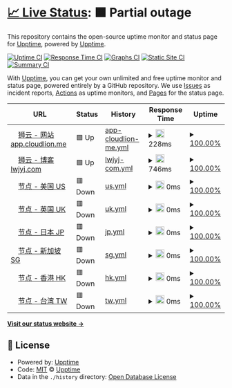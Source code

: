 # [📈 Live Status](https://status.fanqianghub.com): <!--live status--> **🟧 Partial outage**

This repository contains the open-source uptime monitor and status page for [Upptime](https://upptime.js.org), powered by [Upptime](https://github.com/upptime/upptime).

[![Uptime CI](https://github.com/fanqianghub/status/workflows/Uptime%20CI/badge.svg)](https://github.com/fanqianghub/status/actions?query=workflow%3A%22Uptime+CI%22)
[![Response Time CI](https://github.com/fanqianghub/status/workflows/Response%20Time%20CI/badge.svg)](https://github.com/fanqianghub/status/actions?query=workflow%3A%22Response+Time+CI%22)
[![Graphs CI](https://github.com/fanqianghub/status/workflows/Graphs%20CI/badge.svg)](https://github.com/fanqianghub/status/actions?query=workflow%3A%22Graphs+CI%22)
[![Static Site CI](https://github.com/fanqianghub/status/workflows/Static%20Site%20CI/badge.svg)](https://github.com/fanqianghub/status/actions?query=workflow%3A%22Static+Site+CI%22)
[![Summary CI](https://github.com/fanqianghub/status/workflows/Summary%20CI/badge.svg)](https://github.com/fanqianghub/status/actions?query=workflow%3A%22Summary+CI%22)

With [Upptime](https://upptime.js.org), you can get your own unlimited and free uptime monitor and status page, powered entirely by a GitHub repository. We use [Issues](https://github.com/upptime/upptime/issues) as incident reports, [Actions](https://github.com/fanqianghub/status/actions) as uptime monitors, and [Pages](https://status.fanqianghub.com) for the status page.

<!--start: status pages-->
<!-- This summary is generated by Upptime (https://github.com/upptime/upptime) -->
<!-- Do not edit this manually, your changes will be overwritten -->
<!-- prettier-ignore -->
| URL | Status | History | Response Time | Uptime |
| --- | ------ | ------- | ------------- | ------ |
| <img alt="" src="https://icons.duckduckgo.com/ip3/app.cloudlion.me.ico" height="13"> [狮云 - 网站 app.cloudlion.me](https://app.cloudlion.me) | 🟩 Up | [app-cloudlion-me.yml](https://github.com/fanqianghub/nodestatus/commits/HEAD/history/app-cloudlion-me.yml) | <details><summary><img alt="Response time graph" src="./graphs/app-cloudlion-me/response-time-week.png" height="20"> 228ms</summary><br><a href="https://nodestatus.fanqianghub.com/history/app-cloudlion-me"><img alt="Response time 228" src="https://img.shields.io/endpoint?url=https%3A%2F%2Fraw.githubusercontent.com%2Ffanqianghub%2Fnodestatus%2FHEAD%2Fapi%2Fapp-cloudlion-me%2Fresponse-time.json"></a><br><a href="https://nodestatus.fanqianghub.com/history/app-cloudlion-me"><img alt="24-hour response time 228" src="https://img.shields.io/endpoint?url=https%3A%2F%2Fraw.githubusercontent.com%2Ffanqianghub%2Fnodestatus%2FHEAD%2Fapi%2Fapp-cloudlion-me%2Fresponse-time-day.json"></a><br><a href="https://nodestatus.fanqianghub.com/history/app-cloudlion-me"><img alt="7-day response time 228" src="https://img.shields.io/endpoint?url=https%3A%2F%2Fraw.githubusercontent.com%2Ffanqianghub%2Fnodestatus%2FHEAD%2Fapi%2Fapp-cloudlion-me%2Fresponse-time-week.json"></a><br><a href="https://nodestatus.fanqianghub.com/history/app-cloudlion-me"><img alt="30-day response time 228" src="https://img.shields.io/endpoint?url=https%3A%2F%2Fraw.githubusercontent.com%2Ffanqianghub%2Fnodestatus%2FHEAD%2Fapi%2Fapp-cloudlion-me%2Fresponse-time-month.json"></a><br><a href="https://nodestatus.fanqianghub.com/history/app-cloudlion-me"><img alt="1-year response time 228" src="https://img.shields.io/endpoint?url=https%3A%2F%2Fraw.githubusercontent.com%2Ffanqianghub%2Fnodestatus%2FHEAD%2Fapi%2Fapp-cloudlion-me%2Fresponse-time-year.json"></a></details> | <details><summary><a href="https://nodestatus.fanqianghub.com/history/app-cloudlion-me">100.00%</a></summary><a href="https://nodestatus.fanqianghub.com/history/app-cloudlion-me"><img alt="All-time uptime 100.00%" src="https://img.shields.io/endpoint?url=https%3A%2F%2Fraw.githubusercontent.com%2Ffanqianghub%2Fnodestatus%2FHEAD%2Fapi%2Fapp-cloudlion-me%2Fuptime.json"></a><br><a href="https://nodestatus.fanqianghub.com/history/app-cloudlion-me"><img alt="24-hour uptime 100.00%" src="https://img.shields.io/endpoint?url=https%3A%2F%2Fraw.githubusercontent.com%2Ffanqianghub%2Fnodestatus%2FHEAD%2Fapi%2Fapp-cloudlion-me%2Fuptime-day.json"></a><br><a href="https://nodestatus.fanqianghub.com/history/app-cloudlion-me"><img alt="7-day uptime 100.00%" src="https://img.shields.io/endpoint?url=https%3A%2F%2Fraw.githubusercontent.com%2Ffanqianghub%2Fnodestatus%2FHEAD%2Fapi%2Fapp-cloudlion-me%2Fuptime-week.json"></a><br><a href="https://nodestatus.fanqianghub.com/history/app-cloudlion-me"><img alt="30-day uptime 100.00%" src="https://img.shields.io/endpoint?url=https%3A%2F%2Fraw.githubusercontent.com%2Ffanqianghub%2Fnodestatus%2FHEAD%2Fapi%2Fapp-cloudlion-me%2Fuptime-month.json"></a><br><a href="https://nodestatus.fanqianghub.com/history/app-cloudlion-me"><img alt="1-year uptime 100.00%" src="https://img.shields.io/endpoint?url=https%3A%2F%2Fraw.githubusercontent.com%2Ffanqianghub%2Fnodestatus%2FHEAD%2Fapi%2Fapp-cloudlion-me%2Fuptime-year.json"></a></details>
| <img alt="" src="https://icons.duckduckgo.com/ip3/www.lwjyj.com.ico" height="13"> [狮云 - 博客 lwjyj.com](https://www.lwjyj.com) | 🟩 Up | [lwjyj-com.yml](https://github.com/fanqianghub/nodestatus/commits/HEAD/history/lwjyj-com.yml) | <details><summary><img alt="Response time graph" src="./graphs/lwjyj-com/response-time-week.png" height="20"> 746ms</summary><br><a href="https://nodestatus.fanqianghub.com/history/lwjyj-com"><img alt="Response time 746" src="https://img.shields.io/endpoint?url=https%3A%2F%2Fraw.githubusercontent.com%2Ffanqianghub%2Fnodestatus%2FHEAD%2Fapi%2Flwjyj-com%2Fresponse-time.json"></a><br><a href="https://nodestatus.fanqianghub.com/history/lwjyj-com"><img alt="24-hour response time 746" src="https://img.shields.io/endpoint?url=https%3A%2F%2Fraw.githubusercontent.com%2Ffanqianghub%2Fnodestatus%2FHEAD%2Fapi%2Flwjyj-com%2Fresponse-time-day.json"></a><br><a href="https://nodestatus.fanqianghub.com/history/lwjyj-com"><img alt="7-day response time 746" src="https://img.shields.io/endpoint?url=https%3A%2F%2Fraw.githubusercontent.com%2Ffanqianghub%2Fnodestatus%2FHEAD%2Fapi%2Flwjyj-com%2Fresponse-time-week.json"></a><br><a href="https://nodestatus.fanqianghub.com/history/lwjyj-com"><img alt="30-day response time 746" src="https://img.shields.io/endpoint?url=https%3A%2F%2Fraw.githubusercontent.com%2Ffanqianghub%2Fnodestatus%2FHEAD%2Fapi%2Flwjyj-com%2Fresponse-time-month.json"></a><br><a href="https://nodestatus.fanqianghub.com/history/lwjyj-com"><img alt="1-year response time 746" src="https://img.shields.io/endpoint?url=https%3A%2F%2Fraw.githubusercontent.com%2Ffanqianghub%2Fnodestatus%2FHEAD%2Fapi%2Flwjyj-com%2Fresponse-time-year.json"></a></details> | <details><summary><a href="https://nodestatus.fanqianghub.com/history/lwjyj-com">100.00%</a></summary><a href="https://nodestatus.fanqianghub.com/history/lwjyj-com"><img alt="All-time uptime 100.00%" src="https://img.shields.io/endpoint?url=https%3A%2F%2Fraw.githubusercontent.com%2Ffanqianghub%2Fnodestatus%2FHEAD%2Fapi%2Flwjyj-com%2Fuptime.json"></a><br><a href="https://nodestatus.fanqianghub.com/history/lwjyj-com"><img alt="24-hour uptime 100.00%" src="https://img.shields.io/endpoint?url=https%3A%2F%2Fraw.githubusercontent.com%2Ffanqianghub%2Fnodestatus%2FHEAD%2Fapi%2Flwjyj-com%2Fuptime-day.json"></a><br><a href="https://nodestatus.fanqianghub.com/history/lwjyj-com"><img alt="7-day uptime 100.00%" src="https://img.shields.io/endpoint?url=https%3A%2F%2Fraw.githubusercontent.com%2Ffanqianghub%2Fnodestatus%2FHEAD%2Fapi%2Flwjyj-com%2Fuptime-week.json"></a><br><a href="https://nodestatus.fanqianghub.com/history/lwjyj-com"><img alt="30-day uptime 100.00%" src="https://img.shields.io/endpoint?url=https%3A%2F%2Fraw.githubusercontent.com%2Ffanqianghub%2Fnodestatus%2FHEAD%2Fapi%2Flwjyj-com%2Fuptime-month.json"></a><br><a href="https://nodestatus.fanqianghub.com/history/lwjyj-com"><img alt="1-year uptime 100.00%" src="https://img.shields.io/endpoint?url=https%3A%2F%2Fraw.githubusercontent.com%2Ffanqianghub%2Fnodestatus%2FHEAD%2Fapi%2Flwjyj-com%2Fuptime-year.json"></a></details>
| <img alt="" src="https://icons.duckduckgo.com/ip3/us.cloudfast.vip.ico" height="13"> [节点 - 美国 US](https://us.cloudfast.vip) | 🟥 Down | [us.yml](https://github.com/fanqianghub/nodestatus/commits/HEAD/history/us.yml) | <details><summary><img alt="Response time graph" src="./graphs/us/response-time-week.png" height="20"> 0ms</summary><br><a href="https://nodestatus.fanqianghub.com/history/us"><img alt="Response time 0" src="https://img.shields.io/endpoint?url=https%3A%2F%2Fraw.githubusercontent.com%2Ffanqianghub%2Fnodestatus%2FHEAD%2Fapi%2Fus%2Fresponse-time.json"></a><br><a href="https://nodestatus.fanqianghub.com/history/us"><img alt="24-hour response time 0" src="https://img.shields.io/endpoint?url=https%3A%2F%2Fraw.githubusercontent.com%2Ffanqianghub%2Fnodestatus%2FHEAD%2Fapi%2Fus%2Fresponse-time-day.json"></a><br><a href="https://nodestatus.fanqianghub.com/history/us"><img alt="7-day response time 0" src="https://img.shields.io/endpoint?url=https%3A%2F%2Fraw.githubusercontent.com%2Ffanqianghub%2Fnodestatus%2FHEAD%2Fapi%2Fus%2Fresponse-time-week.json"></a><br><a href="https://nodestatus.fanqianghub.com/history/us"><img alt="30-day response time 0" src="https://img.shields.io/endpoint?url=https%3A%2F%2Fraw.githubusercontent.com%2Ffanqianghub%2Fnodestatus%2FHEAD%2Fapi%2Fus%2Fresponse-time-month.json"></a><br><a href="https://nodestatus.fanqianghub.com/history/us"><img alt="1-year response time 0" src="https://img.shields.io/endpoint?url=https%3A%2F%2Fraw.githubusercontent.com%2Ffanqianghub%2Fnodestatus%2FHEAD%2Fapi%2Fus%2Fresponse-time-year.json"></a></details> | <details><summary><a href="https://nodestatus.fanqianghub.com/history/us">100.00%</a></summary><a href="https://nodestatus.fanqianghub.com/history/us"><img alt="All-time uptime 100.00%" src="https://img.shields.io/endpoint?url=https%3A%2F%2Fraw.githubusercontent.com%2Ffanqianghub%2Fnodestatus%2FHEAD%2Fapi%2Fus%2Fuptime.json"></a><br><a href="https://nodestatus.fanqianghub.com/history/us"><img alt="24-hour uptime 100.00%" src="https://img.shields.io/endpoint?url=https%3A%2F%2Fraw.githubusercontent.com%2Ffanqianghub%2Fnodestatus%2FHEAD%2Fapi%2Fus%2Fuptime-day.json"></a><br><a href="https://nodestatus.fanqianghub.com/history/us"><img alt="7-day uptime 100.00%" src="https://img.shields.io/endpoint?url=https%3A%2F%2Fraw.githubusercontent.com%2Ffanqianghub%2Fnodestatus%2FHEAD%2Fapi%2Fus%2Fuptime-week.json"></a><br><a href="https://nodestatus.fanqianghub.com/history/us"><img alt="30-day uptime 100.00%" src="https://img.shields.io/endpoint?url=https%3A%2F%2Fraw.githubusercontent.com%2Ffanqianghub%2Fnodestatus%2FHEAD%2Fapi%2Fus%2Fuptime-month.json"></a><br><a href="https://nodestatus.fanqianghub.com/history/us"><img alt="1-year uptime 100.00%" src="https://img.shields.io/endpoint?url=https%3A%2F%2Fraw.githubusercontent.com%2Ffanqianghub%2Fnodestatus%2FHEAD%2Fapi%2Fus%2Fuptime-year.json"></a></details>
| <img alt="" src="https://icons.duckduckgo.com/ip3/uk.cloudfast.vip.ico" height="13"> [节点 - 英国 UK](https://uk.cloudfast.vip) | 🟥 Down | [uk.yml](https://github.com/fanqianghub/nodestatus/commits/HEAD/history/uk.yml) | <details><summary><img alt="Response time graph" src="./graphs/uk/response-time-week.png" height="20"> 0ms</summary><br><a href="https://nodestatus.fanqianghub.com/history/uk"><img alt="Response time 0" src="https://img.shields.io/endpoint?url=https%3A%2F%2Fraw.githubusercontent.com%2Ffanqianghub%2Fnodestatus%2FHEAD%2Fapi%2Fuk%2Fresponse-time.json"></a><br><a href="https://nodestatus.fanqianghub.com/history/uk"><img alt="24-hour response time 0" src="https://img.shields.io/endpoint?url=https%3A%2F%2Fraw.githubusercontent.com%2Ffanqianghub%2Fnodestatus%2FHEAD%2Fapi%2Fuk%2Fresponse-time-day.json"></a><br><a href="https://nodestatus.fanqianghub.com/history/uk"><img alt="7-day response time 0" src="https://img.shields.io/endpoint?url=https%3A%2F%2Fraw.githubusercontent.com%2Ffanqianghub%2Fnodestatus%2FHEAD%2Fapi%2Fuk%2Fresponse-time-week.json"></a><br><a href="https://nodestatus.fanqianghub.com/history/uk"><img alt="30-day response time 0" src="https://img.shields.io/endpoint?url=https%3A%2F%2Fraw.githubusercontent.com%2Ffanqianghub%2Fnodestatus%2FHEAD%2Fapi%2Fuk%2Fresponse-time-month.json"></a><br><a href="https://nodestatus.fanqianghub.com/history/uk"><img alt="1-year response time 0" src="https://img.shields.io/endpoint?url=https%3A%2F%2Fraw.githubusercontent.com%2Ffanqianghub%2Fnodestatus%2FHEAD%2Fapi%2Fuk%2Fresponse-time-year.json"></a></details> | <details><summary><a href="https://nodestatus.fanqianghub.com/history/uk">100.00%</a></summary><a href="https://nodestatus.fanqianghub.com/history/uk"><img alt="All-time uptime 100.00%" src="https://img.shields.io/endpoint?url=https%3A%2F%2Fraw.githubusercontent.com%2Ffanqianghub%2Fnodestatus%2FHEAD%2Fapi%2Fuk%2Fuptime.json"></a><br><a href="https://nodestatus.fanqianghub.com/history/uk"><img alt="24-hour uptime 100.00%" src="https://img.shields.io/endpoint?url=https%3A%2F%2Fraw.githubusercontent.com%2Ffanqianghub%2Fnodestatus%2FHEAD%2Fapi%2Fuk%2Fuptime-day.json"></a><br><a href="https://nodestatus.fanqianghub.com/history/uk"><img alt="7-day uptime 100.00%" src="https://img.shields.io/endpoint?url=https%3A%2F%2Fraw.githubusercontent.com%2Ffanqianghub%2Fnodestatus%2FHEAD%2Fapi%2Fuk%2Fuptime-week.json"></a><br><a href="https://nodestatus.fanqianghub.com/history/uk"><img alt="30-day uptime 100.00%" src="https://img.shields.io/endpoint?url=https%3A%2F%2Fraw.githubusercontent.com%2Ffanqianghub%2Fnodestatus%2FHEAD%2Fapi%2Fuk%2Fuptime-month.json"></a><br><a href="https://nodestatus.fanqianghub.com/history/uk"><img alt="1-year uptime 100.00%" src="https://img.shields.io/endpoint?url=https%3A%2F%2Fraw.githubusercontent.com%2Ffanqianghub%2Fnodestatus%2FHEAD%2Fapi%2Fuk%2Fuptime-year.json"></a></details>
| <img alt="" src="https://icons.duckduckgo.com/ip3/jp.cloudfast.vip.ico" height="13"> [节点 - 日本 JP](https://jp.cloudfast.vip) | 🟥 Down | [jp.yml](https://github.com/fanqianghub/nodestatus/commits/HEAD/history/jp.yml) | <details><summary><img alt="Response time graph" src="./graphs/jp/response-time-week.png" height="20"> 0ms</summary><br><a href="https://nodestatus.fanqianghub.com/history/jp"><img alt="Response time 0" src="https://img.shields.io/endpoint?url=https%3A%2F%2Fraw.githubusercontent.com%2Ffanqianghub%2Fnodestatus%2FHEAD%2Fapi%2Fjp%2Fresponse-time.json"></a><br><a href="https://nodestatus.fanqianghub.com/history/jp"><img alt="24-hour response time 0" src="https://img.shields.io/endpoint?url=https%3A%2F%2Fraw.githubusercontent.com%2Ffanqianghub%2Fnodestatus%2FHEAD%2Fapi%2Fjp%2Fresponse-time-day.json"></a><br><a href="https://nodestatus.fanqianghub.com/history/jp"><img alt="7-day response time 0" src="https://img.shields.io/endpoint?url=https%3A%2F%2Fraw.githubusercontent.com%2Ffanqianghub%2Fnodestatus%2FHEAD%2Fapi%2Fjp%2Fresponse-time-week.json"></a><br><a href="https://nodestatus.fanqianghub.com/history/jp"><img alt="30-day response time 0" src="https://img.shields.io/endpoint?url=https%3A%2F%2Fraw.githubusercontent.com%2Ffanqianghub%2Fnodestatus%2FHEAD%2Fapi%2Fjp%2Fresponse-time-month.json"></a><br><a href="https://nodestatus.fanqianghub.com/history/jp"><img alt="1-year response time 0" src="https://img.shields.io/endpoint?url=https%3A%2F%2Fraw.githubusercontent.com%2Ffanqianghub%2Fnodestatus%2FHEAD%2Fapi%2Fjp%2Fresponse-time-year.json"></a></details> | <details><summary><a href="https://nodestatus.fanqianghub.com/history/jp">100.00%</a></summary><a href="https://nodestatus.fanqianghub.com/history/jp"><img alt="All-time uptime 100.00%" src="https://img.shields.io/endpoint?url=https%3A%2F%2Fraw.githubusercontent.com%2Ffanqianghub%2Fnodestatus%2FHEAD%2Fapi%2Fjp%2Fuptime.json"></a><br><a href="https://nodestatus.fanqianghub.com/history/jp"><img alt="24-hour uptime 100.00%" src="https://img.shields.io/endpoint?url=https%3A%2F%2Fraw.githubusercontent.com%2Ffanqianghub%2Fnodestatus%2FHEAD%2Fapi%2Fjp%2Fuptime-day.json"></a><br><a href="https://nodestatus.fanqianghub.com/history/jp"><img alt="7-day uptime 100.00%" src="https://img.shields.io/endpoint?url=https%3A%2F%2Fraw.githubusercontent.com%2Ffanqianghub%2Fnodestatus%2FHEAD%2Fapi%2Fjp%2Fuptime-week.json"></a><br><a href="https://nodestatus.fanqianghub.com/history/jp"><img alt="30-day uptime 100.00%" src="https://img.shields.io/endpoint?url=https%3A%2F%2Fraw.githubusercontent.com%2Ffanqianghub%2Fnodestatus%2FHEAD%2Fapi%2Fjp%2Fuptime-month.json"></a><br><a href="https://nodestatus.fanqianghub.com/history/jp"><img alt="1-year uptime 100.00%" src="https://img.shields.io/endpoint?url=https%3A%2F%2Fraw.githubusercontent.com%2Ffanqianghub%2Fnodestatus%2FHEAD%2Fapi%2Fjp%2Fuptime-year.json"></a></details>
| <img alt="" src="https://icons.duckduckgo.com/ip3/sg.cloudfast.vip.ico" height="13"> [节点 - 新加坡 SG](https://sg.cloudfast.vip) | 🟥 Down | [sg.yml](https://github.com/fanqianghub/nodestatus/commits/HEAD/history/sg.yml) | <details><summary><img alt="Response time graph" src="./graphs/sg/response-time-week.png" height="20"> 0ms</summary><br><a href="https://nodestatus.fanqianghub.com/history/sg"><img alt="Response time 0" src="https://img.shields.io/endpoint?url=https%3A%2F%2Fraw.githubusercontent.com%2Ffanqianghub%2Fnodestatus%2FHEAD%2Fapi%2Fsg%2Fresponse-time.json"></a><br><a href="https://nodestatus.fanqianghub.com/history/sg"><img alt="24-hour response time 0" src="https://img.shields.io/endpoint?url=https%3A%2F%2Fraw.githubusercontent.com%2Ffanqianghub%2Fnodestatus%2FHEAD%2Fapi%2Fsg%2Fresponse-time-day.json"></a><br><a href="https://nodestatus.fanqianghub.com/history/sg"><img alt="7-day response time 0" src="https://img.shields.io/endpoint?url=https%3A%2F%2Fraw.githubusercontent.com%2Ffanqianghub%2Fnodestatus%2FHEAD%2Fapi%2Fsg%2Fresponse-time-week.json"></a><br><a href="https://nodestatus.fanqianghub.com/history/sg"><img alt="30-day response time 0" src="https://img.shields.io/endpoint?url=https%3A%2F%2Fraw.githubusercontent.com%2Ffanqianghub%2Fnodestatus%2FHEAD%2Fapi%2Fsg%2Fresponse-time-month.json"></a><br><a href="https://nodestatus.fanqianghub.com/history/sg"><img alt="1-year response time 0" src="https://img.shields.io/endpoint?url=https%3A%2F%2Fraw.githubusercontent.com%2Ffanqianghub%2Fnodestatus%2FHEAD%2Fapi%2Fsg%2Fresponse-time-year.json"></a></details> | <details><summary><a href="https://nodestatus.fanqianghub.com/history/sg">100.00%</a></summary><a href="https://nodestatus.fanqianghub.com/history/sg"><img alt="All-time uptime 100.00%" src="https://img.shields.io/endpoint?url=https%3A%2F%2Fraw.githubusercontent.com%2Ffanqianghub%2Fnodestatus%2FHEAD%2Fapi%2Fsg%2Fuptime.json"></a><br><a href="https://nodestatus.fanqianghub.com/history/sg"><img alt="24-hour uptime 100.00%" src="https://img.shields.io/endpoint?url=https%3A%2F%2Fraw.githubusercontent.com%2Ffanqianghub%2Fnodestatus%2FHEAD%2Fapi%2Fsg%2Fuptime-day.json"></a><br><a href="https://nodestatus.fanqianghub.com/history/sg"><img alt="7-day uptime 100.00%" src="https://img.shields.io/endpoint?url=https%3A%2F%2Fraw.githubusercontent.com%2Ffanqianghub%2Fnodestatus%2FHEAD%2Fapi%2Fsg%2Fuptime-week.json"></a><br><a href="https://nodestatus.fanqianghub.com/history/sg"><img alt="30-day uptime 100.00%" src="https://img.shields.io/endpoint?url=https%3A%2F%2Fraw.githubusercontent.com%2Ffanqianghub%2Fnodestatus%2FHEAD%2Fapi%2Fsg%2Fuptime-month.json"></a><br><a href="https://nodestatus.fanqianghub.com/history/sg"><img alt="1-year uptime 100.00%" src="https://img.shields.io/endpoint?url=https%3A%2F%2Fraw.githubusercontent.com%2Ffanqianghub%2Fnodestatus%2FHEAD%2Fapi%2Fsg%2Fuptime-year.json"></a></details>
| <img alt="" src="https://icons.duckduckgo.com/ip3/hk.cloudfast.vip.ico" height="13"> [节点 - 香港 HK](https://hk.cloudfast.vip) | 🟥 Down | [hk.yml](https://github.com/fanqianghub/nodestatus/commits/HEAD/history/hk.yml) | <details><summary><img alt="Response time graph" src="./graphs/hk/response-time-week.png" height="20"> 0ms</summary><br><a href="https://nodestatus.fanqianghub.com/history/hk"><img alt="Response time 0" src="https://img.shields.io/endpoint?url=https%3A%2F%2Fraw.githubusercontent.com%2Ffanqianghub%2Fnodestatus%2FHEAD%2Fapi%2Fhk%2Fresponse-time.json"></a><br><a href="https://nodestatus.fanqianghub.com/history/hk"><img alt="24-hour response time 0" src="https://img.shields.io/endpoint?url=https%3A%2F%2Fraw.githubusercontent.com%2Ffanqianghub%2Fnodestatus%2FHEAD%2Fapi%2Fhk%2Fresponse-time-day.json"></a><br><a href="https://nodestatus.fanqianghub.com/history/hk"><img alt="7-day response time 0" src="https://img.shields.io/endpoint?url=https%3A%2F%2Fraw.githubusercontent.com%2Ffanqianghub%2Fnodestatus%2FHEAD%2Fapi%2Fhk%2Fresponse-time-week.json"></a><br><a href="https://nodestatus.fanqianghub.com/history/hk"><img alt="30-day response time 0" src="https://img.shields.io/endpoint?url=https%3A%2F%2Fraw.githubusercontent.com%2Ffanqianghub%2Fnodestatus%2FHEAD%2Fapi%2Fhk%2Fresponse-time-month.json"></a><br><a href="https://nodestatus.fanqianghub.com/history/hk"><img alt="1-year response time 0" src="https://img.shields.io/endpoint?url=https%3A%2F%2Fraw.githubusercontent.com%2Ffanqianghub%2Fnodestatus%2FHEAD%2Fapi%2Fhk%2Fresponse-time-year.json"></a></details> | <details><summary><a href="https://nodestatus.fanqianghub.com/history/hk">100.00%</a></summary><a href="https://nodestatus.fanqianghub.com/history/hk"><img alt="All-time uptime 100.00%" src="https://img.shields.io/endpoint?url=https%3A%2F%2Fraw.githubusercontent.com%2Ffanqianghub%2Fnodestatus%2FHEAD%2Fapi%2Fhk%2Fuptime.json"></a><br><a href="https://nodestatus.fanqianghub.com/history/hk"><img alt="24-hour uptime 100.00%" src="https://img.shields.io/endpoint?url=https%3A%2F%2Fraw.githubusercontent.com%2Ffanqianghub%2Fnodestatus%2FHEAD%2Fapi%2Fhk%2Fuptime-day.json"></a><br><a href="https://nodestatus.fanqianghub.com/history/hk"><img alt="7-day uptime 100.00%" src="https://img.shields.io/endpoint?url=https%3A%2F%2Fraw.githubusercontent.com%2Ffanqianghub%2Fnodestatus%2FHEAD%2Fapi%2Fhk%2Fuptime-week.json"></a><br><a href="https://nodestatus.fanqianghub.com/history/hk"><img alt="30-day uptime 100.00%" src="https://img.shields.io/endpoint?url=https%3A%2F%2Fraw.githubusercontent.com%2Ffanqianghub%2Fnodestatus%2FHEAD%2Fapi%2Fhk%2Fuptime-month.json"></a><br><a href="https://nodestatus.fanqianghub.com/history/hk"><img alt="1-year uptime 100.00%" src="https://img.shields.io/endpoint?url=https%3A%2F%2Fraw.githubusercontent.com%2Ffanqianghub%2Fnodestatus%2FHEAD%2Fapi%2Fhk%2Fuptime-year.json"></a></details>
| <img alt="" src="https://icons.duckduckgo.com/ip3/tw.cloudfast.vip.ico" height="13"> [节点 - 台湾 TW](https://tw.cloudfast.vip) | 🟥 Down | [tw.yml](https://github.com/fanqianghub/nodestatus/commits/HEAD/history/tw.yml) | <details><summary><img alt="Response time graph" src="./graphs/tw/response-time-week.png" height="20"> 0ms</summary><br><a href="https://nodestatus.fanqianghub.com/history/tw"><img alt="Response time 0" src="https://img.shields.io/endpoint?url=https%3A%2F%2Fraw.githubusercontent.com%2Ffanqianghub%2Fnodestatus%2FHEAD%2Fapi%2Ftw%2Fresponse-time.json"></a><br><a href="https://nodestatus.fanqianghub.com/history/tw"><img alt="24-hour response time 0" src="https://img.shields.io/endpoint?url=https%3A%2F%2Fraw.githubusercontent.com%2Ffanqianghub%2Fnodestatus%2FHEAD%2Fapi%2Ftw%2Fresponse-time-day.json"></a><br><a href="https://nodestatus.fanqianghub.com/history/tw"><img alt="7-day response time 0" src="https://img.shields.io/endpoint?url=https%3A%2F%2Fraw.githubusercontent.com%2Ffanqianghub%2Fnodestatus%2FHEAD%2Fapi%2Ftw%2Fresponse-time-week.json"></a><br><a href="https://nodestatus.fanqianghub.com/history/tw"><img alt="30-day response time 0" src="https://img.shields.io/endpoint?url=https%3A%2F%2Fraw.githubusercontent.com%2Ffanqianghub%2Fnodestatus%2FHEAD%2Fapi%2Ftw%2Fresponse-time-month.json"></a><br><a href="https://nodestatus.fanqianghub.com/history/tw"><img alt="1-year response time 0" src="https://img.shields.io/endpoint?url=https%3A%2F%2Fraw.githubusercontent.com%2Ffanqianghub%2Fnodestatus%2FHEAD%2Fapi%2Ftw%2Fresponse-time-year.json"></a></details> | <details><summary><a href="https://nodestatus.fanqianghub.com/history/tw">100.00%</a></summary><a href="https://nodestatus.fanqianghub.com/history/tw"><img alt="All-time uptime 100.00%" src="https://img.shields.io/endpoint?url=https%3A%2F%2Fraw.githubusercontent.com%2Ffanqianghub%2Fnodestatus%2FHEAD%2Fapi%2Ftw%2Fuptime.json"></a><br><a href="https://nodestatus.fanqianghub.com/history/tw"><img alt="24-hour uptime 100.00%" src="https://img.shields.io/endpoint?url=https%3A%2F%2Fraw.githubusercontent.com%2Ffanqianghub%2Fnodestatus%2FHEAD%2Fapi%2Ftw%2Fuptime-day.json"></a><br><a href="https://nodestatus.fanqianghub.com/history/tw"><img alt="7-day uptime 100.00%" src="https://img.shields.io/endpoint?url=https%3A%2F%2Fraw.githubusercontent.com%2Ffanqianghub%2Fnodestatus%2FHEAD%2Fapi%2Ftw%2Fuptime-week.json"></a><br><a href="https://nodestatus.fanqianghub.com/history/tw"><img alt="30-day uptime 100.00%" src="https://img.shields.io/endpoint?url=https%3A%2F%2Fraw.githubusercontent.com%2Ffanqianghub%2Fnodestatus%2FHEAD%2Fapi%2Ftw%2Fuptime-month.json"></a><br><a href="https://nodestatus.fanqianghub.com/history/tw"><img alt="1-year uptime 100.00%" src="https://img.shields.io/endpoint?url=https%3A%2F%2Fraw.githubusercontent.com%2Ffanqianghub%2Fnodestatus%2FHEAD%2Fapi%2Ftw%2Fuptime-year.json"></a></details>

<!--end: status pages-->

[**Visit our status website →**](https://status.fanqianghub.com)

## 📄 License

- Powered by: [Upptime](https://github.com/upptime/upptime)
- Code: [MIT](./LICENSE) © [Upptime](https://upptime.js.org)
- Data in the `./history` directory: [Open Database License](https://opendatacommons.org/licenses/odbl/1-0/)
